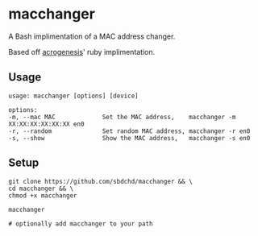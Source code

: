 # macchanger

A Bash implimentation of a MAC address changer.

Based off [acrogenesis](https://github.com/acrogenesis/macchanger)' ruby implimentation.


## Usage

```
usage: macchanger [options] [device]

options:
-m, --mac MAC             Set the MAC address,    macchanger -m XX:XX:XX:XX:XX:XX en0
-r, --random              Set random MAC address, macchanger -r en0
-s, --show                Show the MAC address,   macchanger -s en0
```

## Setup

```
git clone https://github.com/sbdchd/macchanger && \
cd macchanger && \
chmod +x macchanger

macchanger

# optionally add macchanger to your path
```
